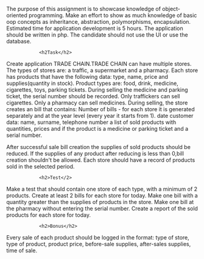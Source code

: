 <p>
    <p>The purpose of this assignment is to showcase knowledge of object-oriented programming.
 Make an effort to show as much knowledge of basic oop concepts as inheritance, abstraction,
 polymorphisms, encapsulation. Estimated time for application development is 5 hours. 
 The application should be written in php. The candidate should not use the UI or use the database.</p>

				<h2Task</h2>

<p>Create application TRADE CHAIN.TRADE CHAIN can have multiple stores.
The types of stores are: a traffic, a supermarket and a pharmacy.
Each store has products that have the following data: type, name, price and supplies(quantity in stock).
Product types are: food, drink, medicine, cigarettes, toys, parking tickets.
During selling the medicine and parking ticket, the serial number should be recorded.
Only traffickers can sell cigarettes. Only a pharmacy can sell medicines.
During selling, the store creates an bill that contains:
Number of bills - for each store it is generated separately and at the year level (every year it starts from 1).
date
customer data: name, surname, telephone number
a list of sold products  with quantities, prices and if the product is a medicine or parking ticket and a serial number.

After successful sale bill creation the supplies of sold products should be reduced. 
If the supplies of any product after reducing is less than 0,bill creation shouldn't be allowed.
Each store should have a record of products sold in the selected period.</p>

				<h2>Test</2>

<p>Make a test that should contain one store of each type, with a minimum of 2 products.
Create at least 2 bills for each store for today.
Make one bill with a quantity greater than the supplies of products in the store.
Make one bill at the pharmacy without entering the serial number.
Create a report of the sold products for each store for today.</p>

				<h2>Bonus</h2>
<p>Every sale of each product should be logged in the format: 
type of store,  type of product, product price, before-sale supplies, after-sales supplies, time of sale.</p>
</p>
